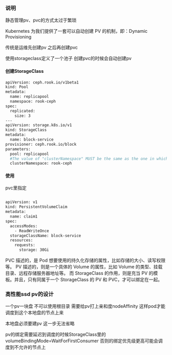 ### 说明
静态管理pv、pvc的方式太过于繁琐

Kubernetes 为我们提供了一套可以自动创建 PV 的机制，即：Dynamic Provisioning

传统是运维先创建pv 之后再创建pvc

使用storageclass定义了一个池子 创建pvc的时候会自动创建pv

#### 创建StorageClass
```bash
apiVersion: ceph.rook.io/v1beta1
kind: Pool
metadata:
  name: replicapool
  namespace: rook-ceph
spec:
  replicated:
    size: 3
---
apiVersion: storage.k8s.io/v1
kind: StorageClass
metadata:
  name: block-service
provisioner: ceph.rook.io/block
parameters:
  pool: replicapool
  #The value of "clusterNamespace" MUST be the same as the one in which your rook cluster exist
  clusterNamespace: rook-ceph
```

#### 使用
pvc里指定
```bash

apiVersion: v1
kind: PersistentVolumeClaim
metadata:
  name: claim1
spec:
  accessModes:
    - ReadWriteOnce
  storageClassName: block-service
  resources:
    requests:
      storage: 30Gi
```

PVC 描述的，是 Pod 想要使用的持久化存储的属性，比如存储的大小、读写权限等。
PV 描述的，则是一个具体的 Volume 的属性，比如 Volume 的类型、挂载目录、远程存储服务器地址等。
而 StorageClass 的作用，则是充当 PV 的模板。并且，只有同属于一个 StorageClass 的 PV 和 PVC，才可以绑定在一起。

### 高性能ssd pv的设计

一个pv一块盘 不可以使用根目录
需要给pv打上亲和度nodeAffinity 这样pod才能调度到这个本地盘的节点上来

本地盘必须要建pv 这一步无法省略

pv的绑定需要延迟到调度的时候StorageClass里的volumeBindingMode=WaitForFirstConsumer 否则的绑定优先级更高可能会调度到不允许的节点上